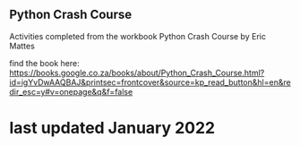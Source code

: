 ## Python Crash Course
Activities completed from the workbook Python Crash Course by Eric Mattes

find the book here: https://books.google.co.za/books/about/Python_Crash_Course.html?id=igYvDwAAQBAJ&printsec=frontcover&source=kp_read_button&hl=en&redir_esc=y#v=onepage&q&f=false 

# last updated January 2022